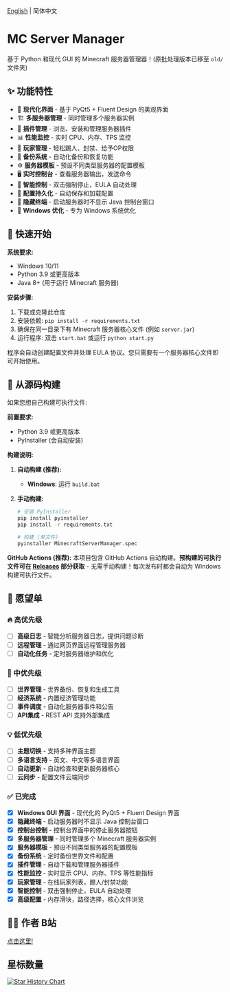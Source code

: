 [English](README.md) | 简体中文

# MC Server Manager

基于 Python 和现代 GUI 的 Minecraft 服务器管理器！(原批处理版本已移至 `old/` 文件夹)

## ✨ 功能特性

- 🎨 **现代化界面** - 基于 PyQt5 + Fluent Design 的美观界面
- 🏗️ **多服务器管理** - 同时管理多个服务器实例
- 🔌 **插件管理** - 浏览、安装和管理服务器插件
- 📊 **性能监控** - 实时 CPU、内存、TPS 监控
- 👥 **玩家管理** - 轻松踢人、封禁、给予OP权限
- 💾 **备份系统** - 自动化备份和恢复功能
- ⚙️ **服务器模板** - 预设不同类型服务器的配置模板
- 🖥️ **实时控制台** - 查看服务器输出，发送命令
- 🔧 **智能控制** - 双击强制停止，EULA 自动处理
- 📁 **配置持久化** - 自动保存和加载配置
- 🚫 **隐藏终端** - 启动服务器时不显示 Java 控制台窗口
- 🎯 **Windows 优化** - 专为 Windows 系统优化

## 🚀 快速开始

**系统要求:**
- Windows 10/11
- Python 3.9 或更高版本
- Java 8+ (用于运行 Minecraft 服务器)

**安装步骤:**
1. 下载或克隆此仓库
2. 安装依赖: `pip install -r requirements.txt`
3. 确保在同一目录下有 Minecraft 服务器核心文件 (例如 `server.jar`)
4. 运行程序: 双击 `start.bat` 或运行 `python start.py`

程序会自动创建配置文件并处理 EULA 协议。您只需要有一个服务器核心文件即可开始使用。

## 🔧 从源码构建

如果您想自己构建可执行文件:

**前置要求:**
- Python 3.9 或更高版本
- PyInstaller (会自动安装)

**构建说明:**

1. **自动构建 (推荐):**
   - **Windows**: 运行 `build.bat`

2. **手动构建:**
   ```bash
   # 安装 PyInstaller
   pip install pyinstaller
   pip install -r requirements.txt
   
   # 构建 (单文件)
   pyinstaller MinecraftServerManager.spec
   ```

**GitHub Actions (推荐):**
本项目包含 GitHub Actions 自动构建。**预构建的可执行文件可在 [Releases](../../releases) 部分获取** - 无需手动构建！每次发布时都会自动为 Windows 构建可执行文件。

## 🎯 愿望单

### 🔥 高优先级
- [ ] **高级日志** - 智能分析服务器日志，提供问题诊断
- [ ] **远程管理** - 通过网页界面远程管理服务器
- [ ] **自动化任务** - 定时服务器维护和优化

### 🌟 中优先级
- [ ] **世界管理** - 世界备份、恢复和生成工具
- [ ] **经济系统** - 内置经济管理功能
- [ ] **事件调度** - 自动化服务器事件和公告
- [ ] **API集成** - REST API 支持外部集成

### 💡 低优先级
- [ ] **主题切换** - 支持多种界面主题
- [ ] **多语言支持** - 英文、中文等多语言界面
- [ ] **自动更新** - 自动检查和更新服务器核心
- [ ] **云同步** - 配置文件云端同步

### ✅ 已完成
- [x] **Windows GUI 界面** - 现代化的 PyQt5 + Fluent Design 界面
- [x] **隐藏终端** - 启动服务器时不显示 Java 控制台窗口
- [x] **控制台控制** - 控制台界面中的停止服务器按钮
- [x] **多服务器管理** - 同时管理多个 Minecraft 服务器实例
- [x] **服务器模板** - 预设不同类型服务器的配置模板
- [x] **备份系统** - 定时备份世界文件和配置
- [x] **插件管理** - 自动下载和管理服务器插件
- [x] **性能监控** - 实时显示 CPU、内存、TPS 等性能指标
- [x] **玩家管理** - 在线玩家列表，踢人/封禁功能
- [x] **智能控制** - 双击强制停止，EULA 自动处理
- [x] **高级配置** - 内存滑块，路径选择，核心文件浏览

## 👨‍💻 作者 B站

[点击这里!](https://space.bilibili.com/3546703915387263)

## 星标数量

[![Star History Chart](https://api.star-history.com/svg?repos=CatEazy/MC-Server-MGR&type=Date)](https://www.star-history.com/#CatEazy/MC-Server-MGR&Date)